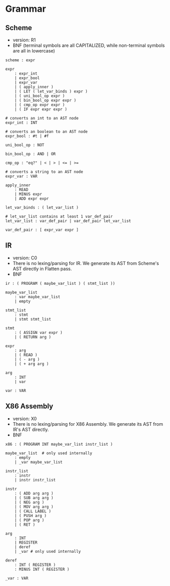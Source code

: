 # Grammar

## Scheme

- version: R1
- BNF (terminal symbols are all CAPITALIZED, while non-terminal symbols are all in lowercase)

```
scheme : expr

expr 
    : expr_int 
    | expr_bool
    | expr_var
    | ( apply_inner )
    | ( LET ( let_var_binds ) expr )
    | ( uni_bool_op expr )
    | ( bin_bool_op expr expr )
    | ( cmp_op expr expr )
    | ( IF expr expr expr )

# converts an int to an AST node
expr_int : INT 

# converts an boolean to an AST node
expr_bool : #t | #f

uni_bool_op : NOT

bin_bool_op : AND | OR

cmp_op : "eq?" | < | > | <= | >=

# converts a string to an AST node
expr_var : VAR

apply_inner
    : READ
    | MINUS expr
    | ADD expr expr

let_var_binds : ( let_var_list )

# let_var_list contains at least 1 var_def_pair
let_var_list : var_def_pair | var_def_pair let_var_list

var_def_pair : [ expr_var expr ]

```

## IR

- version: C0
- There is no lexing/parsing for IR. We generate its AST from Scheme's AST directly in Flatten pass.
- BNF

```
ir : ( PROGRAM ( maybe_var_list ) ( stmt_list ))

maybe_var_list
    : var maybe_var_list
    | empty

stmt_list 
    : stmt 
    | stmt stmt_list

stmt
    : ( ASSIGN var expr )
    | ( RETURN arg )

expr
    : arg
    | ( READ )
    | ( - arg )
    | ( + arg arg )

arg 
    : INT
    | var

var : VAR

```

## X86 Assembly

- version: X0
- There is no lexing/parsing for X86 Assembly. We generate its AST from IR's AST directly.
- BNF

```
x86 : ( PROGRAM INT maybe_var_list instr_list )

maybe_var_list  # only used internally
    : empty
    | _var maybe_var_list

instr_list
    : instr
    | instr instr_list

instr
    : ( ADD arg arg )
    | ( SUB arg arg )
    | ( NEG arg )
    | ( MOV arg arg )
    | ( CALL LABEL )
    | ( PUSH arg )
    | ( POP arg )
    | ( RET )

arg 
    : INT
    | REGISTER
    | deref
    | _var # only used internally

deref
    : INT ( REGISTER )
    : MINUS INT ( REGISTER )

_var : VAR

```